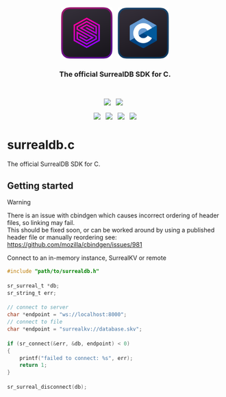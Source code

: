 <br>

<p align="center">
    <img width=120 src="https://raw.githubusercontent.com/surrealdb/icons/main/surreal.svg" />
    &nbsp;
    <img width=120 src="https://raw.githubusercontent.com/surrealdb/icons/main/c.svg" />
</p>

<h3 align="center">The official SurrealDB SDK for C.</h3>

<br>

<p align="center">
    <a href="https://github.com/surrealdb/surrealdb.c"><img src="https://img.shields.io/badge/status-beta-ff00bb.svg?style=flat-square"></a>
    &nbsp;
    <a href="https://surrealdb.com/docs/integration/libraries/c"><img src="https://img.shields.io/badge/docs-view-44cc11.svg?style=flat-square"></a>
    &nbsp;
</p>

<p align="center">
    <a href="https://surrealdb.com/discord"><img src="https://img.shields.io/discord/902568124350599239?label=discord&style=flat-square&color=5a66f6"></a>
    &nbsp;
    <a href="https://twitter.com/surrealdb"><img src="https://img.shields.io/badge/twitter-follow_us-1d9bf0.svg?style=flat-square"></a>
    &nbsp;
    <a href="https://www.linkedin.com/company/surrealdb/"><img src="https://img.shields.io/badge/linkedin-connect_with_us-0a66c2.svg?style=flat-square"></a>
    &nbsp;
    <a href="https://www.youtube.com/channel/UCjf2teVEuYVvvVC-gFZNq6w"><img src="https://img.shields.io/badge/youtube-subscribe-fc1c1c.svg?style=flat-square"></a>
</p>

# surrealdb.c

The official SurrealDB SDK for C.

## Getting started

> [!WARNING]
> There is an issue with cbindgen which causes incorrect ordering of header files, so linking may fail.\
> This should be fixed soon, or can be worked around by using a published header file or manually reordering
> see: https://github.com/mozilla/cbindgen/issues/981



Connect to an in-memory instance, SurrealKV or remote

```c
#include "path/to/surrealdb.h"

sr_surreal_t *db;
sr_string_t err;

// connect to server
char *endpoint = "ws://localhost:8000";
// connect to file
char *endpoint = "surrealkv://database.skv";

if (sr_connect(&err, &db, endpoint) < 0)
{
    printf("failed to connect: %s", err);
    return 1;
}

sr_surreal_disconnect(db);
```
